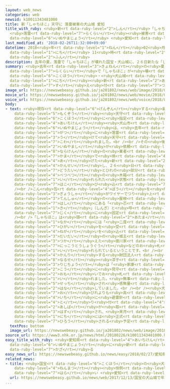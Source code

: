 ```yaml
---
layout: web_news
categories: web
newsid: k10011343481000
title: 新「しゃちほこ」天守に 落雷被害の犬山城 愛知
title_with_ruby: <ruby>新<rt data-ruby-level="2">しん</rt></ruby>「しゃちほこ」<ruby>天守<rt data-ruby-level="3">てんしゅ</rt></ruby>に
  <ruby>落雷<rt data-ruby-level="7">らくらい</rt></ruby><ruby>被害<rt data-ruby-level="7">ひがい</rt></ruby>の<ruby>犬山城<rt
  data-ruby-level="6">いぬやまじょう</rt></ruby> <ruby>愛知<rt data-ruby-level="4">あいち</rt></ruby>
last_modified_at: '2018-02-26T11:32:00+09:00'
datetime: 2018<ruby>年<rt data-ruby-level="1">ねん</rt></ruby>02<ruby>月<rt data-ruby-level="1">がつ</rt></ruby>26<ruby>日<rt
  data-ruby-level="1">にち</rt></ruby> 11<ruby>時<rt data-ruby-level="2">じ</rt></ruby>32<ruby>分<rt
  data-ruby-level="2">ふん</rt></ruby>
description: 去年の夏、落雷で「しゃちほこ」が壊れた国宝・犬山城に、２６日新たな「しゃちほこ」が据え付けられました。
summary: <ruby>去年<rt data-ruby-level="3">きょねん</rt></ruby>の<ruby>夏<rt data-ruby-level="2">なつ</rt></ruby>、<ruby>落雷<rt
  data-ruby-level="7">らくらい</rt></ruby>で「しゃちほこ」が<ruby>壊<rt data-ruby-level="7">こわ</rt></ruby>れた<ruby>国宝<rt
  data-ruby-level="6">こくほう</rt></ruby>・<ruby>犬山城<rt data-ruby-level="6">いぬやまじょう</rt></ruby>に、２６<ruby>日<rt
  data-ruby-level="1">にち</rt></ruby><ruby>新<rt data-ruby-level="2">あら</rt></ruby>たな「しゃちほこ」が<ruby>据<rt
  data-ruby-level="7">す</rt></ruby>え<ruby>付<rt data-ruby-level="7">つ</rt></ruby>けられました。
image_url: https://newswebeasy.github.io/ja201802/news/web/image/2018/02/26/K10011343481_1802261127_1802261128_01_02.jpg
movie_url: https://newswebeasy.github.io/ja201802/news/web/movie/2018/02/26/k10011343481_201802261221_201802261230.mp4
voice_url: https://newswebeasy.github.io/ja201802/news/web/voice/2018/02/26/k10011343481_201802261221_201802261230.mp3
body:
- text: <ruby>現存<rt data-ruby-level="6">げんぞん</rt></ruby>する<ruby>最古<rt data-ruby-level="4">さいこ</rt></ruby>の<ruby>木造<rt
    data-ruby-level="5">もくぞう</rt></ruby><ruby>天守<rt data-ruby-level="3">てんしゅ</rt></ruby>があり、<ruby>国宝<rt
    data-ruby-level="6">こくほう</rt></ruby>に<ruby>指定<rt data-ruby-level="3">してい</rt></ruby>されている<ruby>愛知県<rt
    data-ruby-level="4">あいちけん</rt></ruby><ruby>犬山市<rt data-ruby-level="2">いぬやまし</rt></ruby>の<ruby>犬山城<rt
    data-ruby-level="6">いぬやまじょう</rt></ruby>は、<ruby>去年<rt data-ruby-level="3">きょねん</rt></ruby>７<ruby>月<rt
    data-ruby-level="1">がつ</rt></ruby>に<ruby>落雷<rt data-ruby-level="7">らくらい</rt></ruby>を<ruby>受<rt
    data-ruby-level="3">う</rt></ruby>けて<ruby>天守<rt data-ruby-level="3">てんしゅ</rt></ruby>に２つある「しゃちほこ」のうち１つが<ruby>壊<rt
    data-ruby-level="7">こわ</rt></ruby>れました。<br /><br />その<ruby>後<rt data-ruby-level="2">ご</rt></ruby>、<ruby>犬山市<rt
    data-ruby-level="2">いぬやまし</rt></ruby>が<ruby>依頼<rt data-ruby-level="7">いらい</rt></ruby>し<ruby>奈良県<rt
    data-ruby-level="8">ならけん</rt></ruby>の<ruby>業者<rt data-ruby-level="3">ぎょうしゃ</rt></ruby>が<ruby>窯<rt
    data-ruby-level="7">かま</rt></ruby>で<ruby>焼<rt data-ruby-level="4">や</rt></ruby>き<ruby>上<rt
    data-ruby-level="4">あ</rt></ruby>げた<ruby>新<rt data-ruby-level="2">あたら</rt></ruby>しい「しゃちほこ」が<ruby>完成<rt
    data-ruby-level="4">かんせい</rt></ruby>し、２６<ruby>日<rt data-ruby-level="1">にち</rt></ruby>、<ruby>胴体<rt
    data-ruby-level="7">どうたい</rt></ruby>とひれの<ruby>部分<rt data-ruby-level="3">ぶぶん</rt></ruby>が<ruby>別々<rt
    data-ruby-level="4">べつべつ</rt></ruby>の<ruby>木箱<rt data-ruby-level="3">きばこ</rt></ruby>に<ruby>入<rt
    data-ruby-level="1">い</rt></ruby>れられた<ruby>状態<rt data-ruby-level="5">じょうたい</rt></ruby>で<ruby>運<rt
    data-ruby-level="7">はこ</rt></ruby>び<ruby>込<rt data-ruby-level="7">こ</rt></ruby>まれました。<br
    /><br />こん<ruby>包<rt data-ruby-level="4">ぽう</rt></ruby>を<ruby>解<rt data-ruby-level="8">わ</rt></ruby>かれたしゃちほこは<ruby>業者<rt
    data-ruby-level="3">ぎょうしゃ</rt></ruby>がワイヤーでつり<ruby>上<rt data-ruby-level="1">あ</rt></ruby>げ、<ruby>天守<rt
    data-ruby-level="3">てんしゅ</rt></ruby>の<ruby>屋根<rt data-ruby-level="3">やね</rt></ruby>の<ruby>端<rt
    data-ruby-level="7">はし</rt></ruby>にある「<ruby>芯<rt data-ruby-level="7">しん</rt></ruby><ruby>木<rt
    data-ruby-level="1">き</rt></ruby>」（しんぎ）と<ruby>呼<rt data-ruby-level="6">よ</rt></ruby>ばれる<ruby>軸<rt
    data-ruby-level="7">じく</rt></ruby>に<ruby>固定<rt data-ruby-level="4">こてい</rt></ruby>していきました。<br
    /><br />「しゃちほこ」は<ruby>頭<rt data-ruby-level="2">あたま</rt></ruby>から<ruby>尾<rt data-ruby-level="7">お</rt></ruby>びれまでがおよそ１メートル５０センチで、<ruby>中<rt
    data-ruby-level="1">なか</rt></ruby>には「<ruby>二度<rt data-ruby-level="3">にど</rt></ruby>と<ruby>被害<rt
    data-ruby-level="7">ひがい</rt></ruby>を<ruby>受<rt data-ruby-level="3">う</rt></ruby>けないように」との<ruby>願<rt
    data-ruby-level="4">ねが</rt></ruby>いを<ruby>込<rt data-ruby-level="7">こ</rt></ruby>め、<ruby>代々<rt
    data-ruby-level="3">だいだい</rt></ruby>の<ruby>城主<rt data-ruby-level="6">じょうしゅ</rt></ruby>が<ruby>仕<rt
    data-ruby-level="3">つか</rt></ruby>えた<ruby>徳川家<rt data-ruby-level="5">とくがわけ</rt></ruby>にゆかりがある<ruby>日光東照宮<rt
    data-ruby-level="7">にっこうとうしょうぐう</rt></ruby>などのお<ruby>札<rt data-ruby-level="4">さつ</rt></ruby>が<ruby>入<rt
    data-ruby-level="1">い</rt></ruby>れられているということです。<br /><br /><ruby>城<rt data-ruby-level="6">しろ</rt></ruby>を<ruby>管理<rt
    data-ruby-level="4">かんり</rt></ruby>する<ruby>財団法人<rt data-ruby-level="5">ざいだんほうじん</rt></ruby>の<ruby>成瀬<rt
    data-ruby-level="8">なるせ</rt></ruby><ruby>淳子<rt data-ruby-level="8">あつこ</rt></ruby><ruby>理事長<rt
    data-ruby-level="3">りじちょう</rt></ruby>は「<ruby>家康<rt data-ruby-level="8">いえやす</rt></ruby><ruby>公<rt
    data-ruby-level="2">こう</rt></ruby>に<ruby>見守<rt data-ruby-level="3">みまも</rt></ruby>ってほしいとの<ruby>思<rt
    data-ruby-level="2">おも</rt></ruby>いでお<ruby>札<rt data-ruby-level="4">さつ</rt></ruby>を<ruby>入<rt
    data-ruby-level="1">い</rt></ruby>れました。<ruby>無事<rt data-ruby-level="4">ぶじ</rt></ruby>に<ruby>設置<rt
    data-ruby-level="5">せっち</rt></ruby>され<ruby>感無量<rt data-ruby-level="4">かんむりょう</rt></ruby>です」と<ruby>話<rt
    data-ruby-level="2">はな</rt></ruby>していました。<br /><br /><ruby>犬山城<rt data-ruby-level="6">いぬやまじょう</rt></ruby>ではこのあと、しゃちほこの<ruby>尾<rt
    data-ruby-level="7">お</rt></ruby>びれよりも<ruby>高<rt data-ruby-level="2">たか</rt></ruby>い<ruby>位置<rt
    data-ruby-level="4">いち</rt></ruby>に<ruby>避雷針<rt data-ruby-level="7">ひらいしん</rt></ruby>を<ruby>取<rt
    data-ruby-level="4">と</rt></ruby>り<ruby>付<rt data-ruby-level="4">つ</rt></ruby>けるなどしたあと、<ruby>足場<rt
    data-ruby-level="2">あしば</rt></ruby>が<ruby>取<rt data-ruby-level="3">と</rt></ruby>り<ruby>外<rt
    data-ruby-level="3">はず</rt></ruby>され、<ruby>来月<rt data-ruby-level="2">らいげつ</rt></ruby>１７<ruby>日<rt
    data-ruby-level="1">にち</rt></ruby>には<ruby>正式<rt data-ruby-level="3">せいしき</rt></ruby>にしゃちほこが<ruby>披露<rt
    data-ruby-level="7">ひろう</rt></ruby>される<ruby>予定<rt data-ruby-level="3">よてい</rt></ruby>です。
  textPos: bottom
  image_url: https://newswebeasy.github.io/ja201802/news/web/image/2018/02/26/K10011343481_1802261127_1802261128_01_03.jpg
source_url: https://www3.nhk.or.jp/news/html/20180226/k10011343481000.html
easy_title_with_ruby: <ruby>愛知県<rt data-ruby-level="4">あいちけん</rt></ruby>の<ruby>犬山城<rt
  data-ruby-level="6">いぬやまじょう</rt></ruby>に<ruby>新<rt data-ruby-level="2">あたら</rt></ruby>しい「しゃちほこ」を<ruby>飾<rt
  data-ruby-level="7">かざ</rt></ruby>る
easy_news_url: https://newswebeasy.github.io/news/easy/2018/02/27/愛知県の犬山城に新しいしゃちほこを飾る
related_news:
- title: <ruby>国宝<rt data-ruby-level="6">こくほう</rt></ruby>の<ruby>犬山城<rt data-ruby-level="6">いぬやまじょう</rt></ruby>で<ruby>年末<rt
    data-ruby-level="4">ねんまつ</rt></ruby><ruby>恒例<rt data-ruby-level="7">こうれい</rt></ruby>のすす<ruby>払<rt
    data-ruby-level="7">はら</rt></ruby>い <ruby>愛知<rt data-ruby-level="4">あいち</rt></ruby>
  url: https://newswebeasy.github.io/news/web/2017/12/13/国宝の犬山城で年末恒例のすす払い-愛知
...
```

